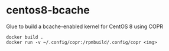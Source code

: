 # centos8-bcache
Glue to build a bcache-enabled kernel for CentOS 8 using COPR

```
docker build .
docker run -v ~/.config/copr:/rpmbuild/.config/copr <img>
```

